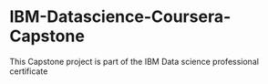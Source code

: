 # IBM-Datascience-Coursera-Capstone
This Capstone project is part of the IBM Data science professional certificate 
